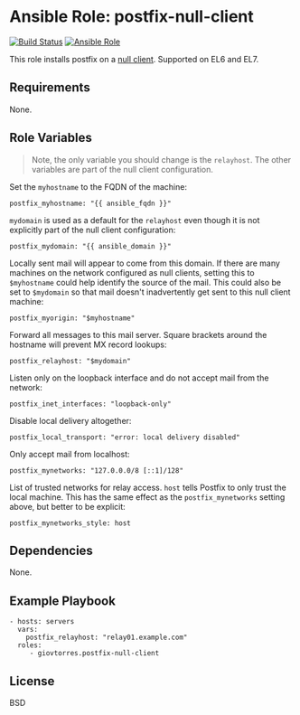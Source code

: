 Ansible Role: postfix-null-client
=================================

[![Build Status](https://travis-ci.org/giovtorres/ansible-role-postfix-null-client.svg?branch=master)](https://travis-ci.org/giovtorres/ansible-role-postfix-null-client)
[![Ansible Role](https://img.shields.io/ansible/role/19344.svg)](https://galaxy.ansible.com/giovtorres/postfix-null-client/)

This role installs postfix on a [null
client](http://www.postfix.org/STANDARD_CONFIGURATION_README.html#null_client).
Supported on EL6 and EL7.

Requirements
------------

None.

Role Variables
--------------

> Note, the only variable you should change is the `relayhost`.  The other
> variables are part of the null client configuration.

Set the `myhostname` to the FQDN of the machine:

    postfix_myhostname: "{{ ansible_fqdn }}"

`mydomain` is used as a default for the `relayhost` even though it is not
explicitly part of the null client configuration:

    postfix_mydomain: "{{ ansible_domain }}"

Locally sent mail will appear to come from this domain.  If there are many
machines on the network configured as null clients, setting this to
`$myhostname` could help identify the source of the mail.  This could also be set to
`$mydomain` so that mail doesn't inadvertently get sent to this null client
machine:

    postfix_myorigin: "$myhostname"

Forward all messages to this mail server.  Square brackets around the hostname
will prevent MX record lookups:

    postfix_relayhost: "$mydomain"

Listen only on the loopback interface and do not accept mail from the network:

    postfix_inet_interfaces: "loopback-only"

Disable local delivery altogether:

    postfix_local_transport: "error: local delivery disabled"

Only accept mail from localhost:

    postfix_mynetworks: "127.0.0.0/8 [::1]/128"

List of trusted networks for relay access.  `host` tells Postfix to only trust
the local machine.  This has the same effect as the `postfix_mynetworks`
setting above, but better to be explicit:

    postfix_mynetworks_style: host

Dependencies
------------

None.

Example Playbook
----------------

    - hosts: servers
      vars:
        postfix_relayhost: "relay01.example.com"
      roles:
         - giovtorres.postfix-null-client

License
-------

BSD
